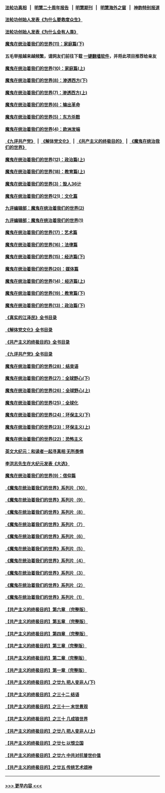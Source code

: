 #### [法轮功真相](https://github.com/gfw-breaker/truth/blob/master/README.md?t=0) &nbsp;&nbsp;|&nbsp;&nbsp; [明慧二十周年报告](https://github.com/gfw-breaker/mh-reports/blob/master/README.md?t=0) &nbsp;&nbsp;|&nbsp;&nbsp;[明慧期刊](https://github.com/gfw-breaker/mh-qikan) &nbsp;&nbsp;|&nbsp;&nbsp; [明慧海外之窗](https://github.com/gfw-breaker/mh-news/blob/master/README.md?t=0) &nbsp;&nbsp;|&nbsp;&nbsp; [神韵特别报道](https://github.com/gfw-breaker/mh-news/blob/master/shenyun.md?t=0)
#### [法轮功创始人发表《为什么要救度众生》](../pages/nsc422/n13975246.md?t=07020944) 
#### [法轮功创始人发表《为什么会有人类》](../pages/nsc422/n13912117.md?t=07020944) 
#### [魔鬼在统治着我们的世界(11)：家庭篇(下)](../pages/nsc422/n10440961.md?t=07020944) 
#### 五毛举报越来越频繁，请网友们前往下载 [一键翻墙软件](https://github.com/gfw-breaker/ssr-accounts)，并将此项目推荐给亲友
#### [魔鬼在统治着我们的世界(10)：家庭篇(上)](../pages/nsc422/n10435448.md?t=07020944) 
#### [魔鬼在统治着我们的世界(8)：渗透西方(下)](../pages/nsc422/n10429603.md?t=07020944) 
#### [魔鬼在统治着我们的世界(7)：渗透西方(上)](../pages/nsc422/n10426013.md?t=07020944) 
#### [魔鬼在统治着我们的世界(6)：输出革命](../pages/nsc422/n10421536.md?t=07020944) 
#### [魔鬼在统治着我们的世界(5)：东方杀戮](../pages/nsc422/n10417707.md?t=07020944) 
#### [魔鬼在统治着我们的世界(4)：欧洲发端](../pages/nsc422/n10414890.md?t=07020944) 
#### [《九评共产党》](https://github.com/begood0513/9ping.md/blob/master/README.md) &nbsp;|&nbsp; [《解体党文化》](../../../../jtdwh.md/blob/master/README.md)  &nbsp;|&nbsp; [《共产主义的终极目的》](../../../../gczydzjmd.md/blob/master/README.md) &nbsp;|&nbsp; [《魔鬼在统治我们的世界》](../../../../mgztzwmdsj.md/blob/master/README.md) 
#### [魔鬼在统治着我们的世界(12)：政治篇(上)](../pages/nsc422/n10444576.md?t=07020944) 
#### [魔鬼在统治着我们的世界(18)：教育篇(上)](../pages/nsc422/n10526970.md?t=07020944) 
#### [魔鬼在统治着我们的世界(3)：毁人36计](../pages/nsc422/n10411583.md?t=07020944) 
#### [魔鬼在统治着我们的世界(21)：文化篇](../pages/nsc422/n10597706.md?t=07020944) 
#### [九评编辑部：魔鬼在统治着我们的世界(2)](../pages/nsc422/n10410036.md?t=07020944) 
#### [九评编辑部：魔鬼在统治着我们的世界(1)](../pages/nsc422/n10406825.md?t=07020944) 
#### [魔鬼在统治着我们的世界(17)：艺术篇](../pages/nsc422/n10499093.md?t=07020944) 
#### [魔鬼在统治着我们的世界(16)：法律篇](../pages/nsc422/n10485969.md?t=07020944) 
#### [魔鬼在统治着我们的世界(15)：经济篇(下)](../pages/nsc422/n10469975.md?t=07020944) 
#### [魔鬼在统治着我们的世界(20)：媒体篇](../pages/nsc422/n10586579.md?t=07020944) 
#### [魔鬼在统治着我们的世界(14)：经济篇(上)](../pages/nsc422/n10457370.md?t=07020944) 
#### [魔鬼在统治着我们的世界(19)：教育篇(下)](../pages/nsc422/n10564808.md?t=07020944) 
#### [魔鬼在统治着我们的世界(13)：政治篇(下)](../pages/nsc422/n10448270.md?t=07020944) 
#### [《真实的江泽民》全书目录](../pages/nsc422/n13721399.md?t=07020944) 
#### [《解体党文化》全书目录](../pages/nsc422/n13721157.md?t=07020944) 
#### [《共产主义的终极目的》全书目录](../pages/nsc422/n13721048.md?t=07020944) 
#### [《九评共产党》全书目录](../pages/nsc422/n13708085.md?t=07020944) 
#### [魔鬼在统治着我们的世界(28)：结束语](../pages/nsc422/n10936246.md?t=07020944) 
#### [魔鬼在统治着我们的世界(27)：全球野心(下)](../pages/nsc422/n10928319.md?t=07020944) 
#### [魔鬼在统治着我们的世界(26)：全球野心(上)](../pages/nsc422/n10900318.md?t=07020944) 
#### [魔鬼在统治着我们的世界(25)：全球化](../pages/nsc422/n10788205.md?t=07020944) 
#### [魔鬼在统治着我们的世界(24)：环保主义(下)](../pages/nsc422/n10695307.md?t=07020944) 
#### [魔鬼在统治着我们的世界(23)：环保主义(上)](../pages/nsc422/n10688613.md?t=07020944) 
#### [魔鬼在统治着我们的世界(22)：恐怖主义](../pages/nsc422/n10614727.md?t=07020944) 
#### [英文大纪元：和读者一起寻真相 无所畏惧](../pages/nsc422/n12542027.md?t=07020944) 
#### [李洪志先生在大纪元发表《大选》](../pages/nsc422/n12534746.md?t=07020944) 
#### [魔鬼在统治着我们的世界(9)：信仰篇](../pages/nsc422/n10432159.md?t=07020944) 
#### [《魔鬼在统治着我们的世界》系列片（10）](../pages/nsc422/n12292670.md?t=07020944) 
#### [《魔鬼在统治着我们的世界》系列片（9）](../pages/nsc422/n12290859.md?t=07020944) 
#### [《魔鬼在统治着我们的世界》系列片（8）](../pages/nsc422/n12287445.md?t=07020944) 
#### [《魔鬼在统治着我们的世界》系列片（7）](../pages/nsc422/n12283425.md?t=07020944) 
#### [《魔鬼在统治着我们的世界》系列片（6）](../pages/nsc422/n12282314.md?t=07020944) 
#### [《魔鬼在统治着我们的世界》系列片（5）](../pages/nsc422/n12281419.md?t=07020944) 
#### [《魔鬼在统治着我们的世界》系列片（4）](../pages/nsc422/n12274024.md?t=07020944) 
#### [《魔鬼在统治着我们的世界》系列片（3）](../pages/nsc422/n12271322.md?t=07020944) 
#### [《魔鬼在统治着我们的世界》系列片（2）](../pages/nsc422/n12269049.md?t=07020944) 
#### [《魔鬼在统治着我们的世界》系列片（1）](../pages/nsc422/n12267575.md?t=07020944) 
#### [【共产主义的终极目的】第六章 （完整版）](../pages/nsc422/n11428913.md?t=07020944) 
#### [【共产主义的终极目的】第五章 （完整版）](../pages/nsc422/n11428912.md?t=07020944) 
#### [【共产主义的终极目的】第四章 （完整版）](../pages/nsc422/n11428907.md?t=07020944) 
#### [【共产主义的终极目的】第三章（完整版）](../pages/nsc422/n11428848.md?t=07020944) 
#### [【共产主义的终极目的】第二章（完整版）](../pages/nsc422/n11428831.md?t=07020944) 
#### [【共产主义的终极目的】第一章（完整版）](../pages/nsc422/n11417651.md?t=07020944) 
#### [【共产主义的终极目的】之廿九 把人变非人(下)](../pages/nsc422/n11344140.md?t=07020944) 
#### [【共产主义的终极目的】之三十二 结语](../pages/nsc422/n11360535.md?t=07020944) 
#### [【共产主义的终极目的】之三十一 末世景观](../pages/nsc422/n11351129.md?t=07020944) 
#### [【共产主义的终极目的】之三十 几成狼世界](../pages/nsc422/n11348280.md?t=07020944) 
#### [【共产主义的终极目的】之廿八 把人变非人(上)](../pages/nsc422/n11340492.md?t=07020944) 
#### [【共产主义的终极目的】之廿七 以恨立国](../pages/nsc422/n11336944.md?t=07020944) 
#### [【共产主义的终极目的】之廿六 中共对抗普世价值](../pages/nsc422/n11324785.md?t=07020944) 
#### [【共产主义的终极目的】之廿五 传统艺术颂神](../pages/nsc422/n11296396.md?t=07020944) 

----
#### [ >>> 更早内容 <<< ](../indexes/nsc422-earlier.md)
